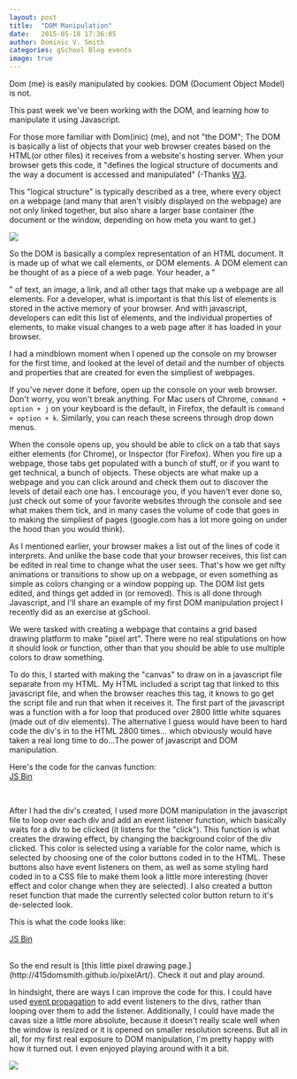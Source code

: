 ```yaml
---
layout: post
title:  "DOM Manipulation"
date:   2015-05-18 17:36:05
author: Dominic V. Smith
categories: gSchool Blog events
image: true
---
```


Dom (me) is easily manipulated by cookies. DOM (Document Object Model) is not.

This past week we've been working with the DOM, and learning how to manipulate it using Javascript.

For those more familiar with Dom(inic) (me), and not "the DOM"; The DOM is basically a list of objects that your web browser creates based on the HTML(or other files) it receives from a website's hosting server. When your browser gets this code, it "defines the logical structure of documents and the way a document is accessed and manipulated" (-Thanks [W3](http://www.w3.org/TR/DOM-Level-2-Core/introduction.html). 

This "logical structure" is typically described as a tree, where every object on a webpage (and many that aren't visibly displayed on the webpage) are not only linked together, but also share a larger base container (the document or the window, depending on how meta you want to get.)<br>

<img class="img-responsive img-post" src=" http://www.kirupa.com/html5/images/DOM_js_72.png "/>

<br>

So the DOM is basically a complex representation of an HTML document. It is made up of what we call elements, or DOM elements. A DOM element can be thought of as a piece of a web page. Your header, a "<p>" of text, an image, a link, and all other tags that make up a webpage are all elements. For a developer, what is important is that this list of elements is stored in the active memory of your browser. And with javascript, developers can edit this list of elements, and the individual properties of elements, to make visual changes to a web page after it has loaded in your browser.

I had a mindblown moment when I opened up the console on my browser for the first time, and looked at the level of detail and the number of objects and properties that are created for even the simpliest of webpages.

If you've never done it before, open up the console on your web browser. Don't worry, you won't break anything. For Mac users of Chrome, ```command + option + j``` on your keyboard is the default, in Firefox, the default is ```command + option + k```. Similarly, you can reach these screens through drop down menus. 

When the console opens up, you should be able to click on a tab that says either elements (for Chrome), or Inspector (for Firefox). When you fire up a webpage, those tabs get populated with a bunch of stuff, or if you want to get technical, a bunch of objects. These objects are what make up a webpage and you can click around and check them out to discover the levels of detail each one has. I encourage you, if you haven't ever done so, just check out some of your favorite websites through the console and see what makes them tick, and in many cases the volume of code that goes in to making the simpliest of pages (google.com has a lot more going on under the hood than you would think).

As I mentioned earlier, your browser makes a list out of the lines of code it interprets. And unlike the base code that your browser receives, this list can be edited in real time to change what the user sees. That's how we get nifty animations or transitions to show up on a webpage, or even something as simple as colors changing or a window popping up. The DOM list gets edited, and things get added in (or removed). This is all done through Javascript, and I'll share an example of my first DOM manipulation project I recently did as an exercise at gSchool.


We were tasked with creating a webpage that contains a grid based drawing platform to make "pixel art". There were no real stipulations on how it should look or function, other than that you should be able to use multiple colors to draw something.

To do this, I started with making the "canvas" to draw on in a javascript file separate from my HTML. My HTML included a script tag that linked to this javascript file, and when the browser reaches this tag, it knows to go get the script file and run that when it receives it. The first part of the javascript was a function with a for loop that produced over 2800 little white squares (made out of div elements). The alternative I guess would have been to hard code the div's in to the HTML 2800 times... which obviously would have taken a real long time to do...The power of javascript and DOM manipulation.

Here's the code for the canvas function:
<br>
 <a class="jsbin-embed" href="http://jsbin.com/mukuceroxa/1/embed?js,console">JS Bin</a><script src="http://static.jsbin.com/js/embed.js"></script>

 <br>

 After I had the div's created, I used more DOM manipulation in the javascript file to loop over each div and add an event listener function, which basically waits for a div to be clicked (it listens for the "click"). This function is what creates the drawing effect, by changing the background color of the div clicked. This color is selected using a variable for the color name, which is selected by choosing one of the color buttons coded in to the HTML. These buttons also have event listeners on them, as well as some styling hard coded in to a CSS file to make them look a little more interesting (hover effect and color change when they are selected). I also created a button reset function that made the currently selected color button return to it's de-selected look.  

 This is what the code looks like:


 <a class="jsbin-embed" href="http://jsbin.com/mepopevica/1/embed?js">JS Bin</a><script src="http://static.jsbin.com/js/embed.js"></script>

<br>
So the end result is [this little pixel drawing page.](http://415domsmith.github.io/pixelArt/). Check it out and play around.

<br>

In hindsight, there are ways I can improve the code for this. I could have used [event propagation](http://info.meteor.com/blog/browser-events-bubbling-capturing-and-delegation) to add event listeners to the divs, rather than looping over them to add the listener. Additionally, I could have made the cavas size a little more absolute, because it doesn't really scale well when the window is resized or it is opened on smaller resolution screens. But all in all, for my first real exposure to DOM manipulation, I'm pretty happy with how it turned out. I even enjoyed playing around with it a bit.

<div class="post-img">
<img class="img-responsive img-post" src=" {{site.baseurl}}/img/pixelArtDemo.png"/>
</div>







